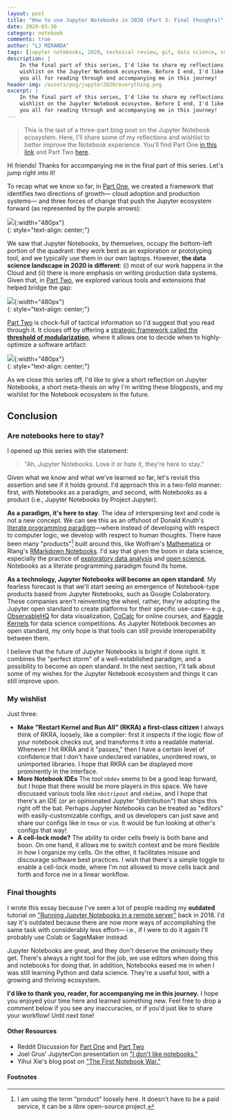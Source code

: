 ```yaml
---
layout: post
title: "How to use Jupyter Notebooks in 2020 (Part 3: Final thoughts)"
date: 2020-03-30
category: notebook
comments: true
author: "LJ MIRANDA"
tags: [jupyter notebooks, 2020, technical review, git, data science, software engineering, machine learning, streamlit, gcp, aws, voila, dagster, papermill]
description: |
    In the final part of this series, I'd like to share my reflections and
    wishlist on the Jupyter Notebook ecosystem. Before I end, I'd like to thank
    you all for reading through and accompanying me in this journey!
header-img: /assets/png/jupyter2020/everything.png
excerpt: |
    In the final part of this series, I'd like to share my reflections and
    wishlist on the Jupyter Notebook ecosystem. Before I end, I'd like to thank
    you all for reading through and accompanying me in this journey!
---
```


> This is the last of a three-part blog post on the Jupyter Notebook ecosystem.
> Here, I'll share some of my reflections and wishlist to better improve the
> Notebook experience. You'll find Part One [in this link](/notebook/2020/03/06/jupyter-notebooks-in-2020/) and Part Two
> [here](/notebook/2020/03/16/jupyter-notebooks-in-2020-part-2).

Hi friends! Thanks for accompanying me in the final part of this series. Let's
jump right into it!

To recap what we know so far, in [Part
One](/notebook/2020/03/06/jupyter-notebooks-in-2020/), we created a framework
that identifies two directions of growth&mdash; cloud adoption and production
systems&mdash; and three forces of change that push the Jupyter ecosystem
forward (as represented by the purple arrows):


![](/assets/png/jupyter2020/axis_with_jupyter_forces.png){:width="480px"}  
{: style="text-align: center;"}


We saw that Jupyter Notebooks, by themselves, occupy the bottom-left portion of
the quadrant: they work best as an exploration or prototyping tool, and we
typically use them in our own laptops. However, **the data science landscape in
2020 is different**: (i) most of our work happens in the Cloud and (ii) there is
more emphasis on writing production data systems. Given that, in [Part
Two](/notebook/2020/03/16/jupyter-notebooks-in-2020-part-2), we explored
various tools and extensions that helped bridge the gap:

![](/assets/png/jupyter2020/everything.png){:width="480px"}  
{: style="text-align: center;"}

[Part Two](/notebook/2020/03/16/jupyter-notebooks-in-2020-part-2) is chock-full
of tactical information so I'd suggest that you read through it. It closes off
by offering a [strategic framework called the **threshold of
modularization**](/notebook/2020/03/16/jupyter-notebooks-in-2020-part-2/#putting-it-together),
where it allows one to decide when to highly-optimize a software artifact:


![](/assets/png/jupyter2020/notebook_principles_01.png){:width="480px"}  
{: style="text-align: center;"}

As we close this series off, I'd like to give a short reflection on Jupyter
Notebooks, a short meta-thesis on why I'm writing these blogposts, and my
wishlist for the Notebook ecosystem in the future.


## Conclusion 

### Are notebooks here to stay?

I opened up this series with the statement: 

> "Ah, Jupyter Notebooks. Love it or hate it, they're here to stay." 

Given what we know and what we've learned so far, let's revisit this assertion
and see if it holds ground. I'd approach this in a two-fold manner: first, with
Notebooks as a paradigm, and second, with Notebooks as a product (i.e., Jupyter
Notebooks by Project Jupyter).

**As a paradigm, it's here to stay**. The idea of interspersing text and code
is not a new concept. We can see this as an offshoot of Donald Knuth's
[literate programming
paradigm](https://en.wikipedia.org/wiki/Literate_programming)&mdash;where
instead of developing with respect to computer logic, we develop with respect
to human thoughts. There have been many "products"[^1] built around this, like
Wolfram's [Mathematica](https://www.wolfram.com/mathematica/) or Rlang's
[RMarkdown Notebooks](https://rmarkdown.rstudio.com/lesson-10.html).  I'd say
that given the boom in data science, especially the practice of [exploratory
data analysis](https://en.wikipedia.org/wiki/Exploratory_data_analysis) and
[open science](https://en.wikipedia.org/wiki/Open_science), Notebooks as a literate programming paradigm found its home.

**As a technology, Jupyter Notebooks will become an open standard**. My
fearless forecast is that we'll start seeing an emergence of Notebook-type
products based from Jupyter Notebooks, such as Google Colaboratory. These
companies aren't reinventing the wheel, rather, they're adopting the Jupyter
open standard to create platforms for their specific use-case&mdash; e.g.,
[ObservableHQ](https://observablehq.com/) for data visualization,
[CoCalc](https://cocalc.com/) for online courses, and [Kaggle
Kernels](https://www.kaggle.com/kernels) for data science competitions. As
Jupyter Notebook becomes an open standard, my only hope is that tools can still
provide interoperability between them.

I believe that the future of Jupyter Notebooks is bright if done right. It
combines the "perfect storm" of a well-established paradigm, and a possibility
to become an open standard. In the next section, I'll talk about some of my
wishes for the Jupyter Notebook ecosystem and things it can still improve upon.


### My wishlist 

Just three:

* **Make "Restart Kernel and Run All" (RKRA) a first-class citizen** I always
    think of RKRA, loosely, like a compiler: first it inspects if the logic flow
    of your notebook checks out, and transforms it into a readable material.
    Whenever I hit RKRA and it "passes," then I have a certain level of
    confidence that I don't have undeclared variables, unordered rows, or
    unimported libraries. I hope that RKRA can be displayed more prominently in
    the interface.
* **More Notebook IDEs** The tool `nbdev` seems to be a good leap forward, but
    I hope that there would be more players in this space. We have discussed
    various tools like `nbstripout` and `nbdime`, and I hope that there's an
    IDE (or an opinionated Jupyter "distribution") that ships this right off
    the bat. Perhaps Jupyter Notebooks can be treated as "editors" with
    easily-customizable configs, and us developers can just save and share our
    configs like in `tmux` or `vim`. It would be fun looking at other's configs
    that way!
* **A cell-lock mode?** The ability to order cells freely is both bane and
    boon. On one hand, it allows me to switch context and be more flexible in
    how I organize my cells. On the other, it facilitates misuse and discourage
    software best practices. I wish that there's a simple toggle to enable a
    cell-lock mode, where I'm not allowed to move cells back and forth and
    force me in a linear workflow.

### Final thoughts

I wrote this essay because I've seen a lot of people reading my **outdated**
tutorial on ["Running Jupyter Notebooks in a remote
server"](/notebook/2018/01/31/running-a-jupyter-notebook/) back in 2018. I'd
say it's outdated because there are now more ways of accomplishing the same
task with considerably less effort&mdash; i.e., if I were to do it again I'll
probably use Colab or SageMaker instead.

Jupyter Notebooks are great, and they don't deserve the *animosity* they get.
There's always a right tool for the job, we use editors when doing this and
notebooks for doing that. In addition, Notebooks eased me in when I was still
learning Python and data science. They're a useful tool, with a growing and
thriving ecosystem.

**I'd like to thank you, reader, for accompanying me in this journey.** I hope you
enjoyed your time here and learned something new. Feel free to drop a comment
below if you see any inaccuracies, or if you'd just like to share your
workflow! Until next time!

#### Other Resources

* Reddit Discussion for [Part One](https://www.reddit.com/r/Python/comments/fflyup/how_to_use_jupyter_notebooks_in_2020_part_1_the/?utm_source=share&utm_medium=web2x) and [Part Two](https://www.reddit.com/r/datascience/comments/fj9y80/how_to_use_jupyter_notebooks_in_2020_part_2/?utm_source=share&utm_medium=web2x)
* Joel Grus' JupyterCon presentation on ["I don't like notebooks."](https://www.youtube.com/watch?v=7jiPeIFXb6U)
* Yihui Xie's blog post on ["The First Notebook War."](https://yihui.org/en/2018/09/notebook-war/)


#### Footnotes

[^1]: I am using the term "product" loosely here. It doesn't have to be a paid service, it can be a *libre* open-source project.

